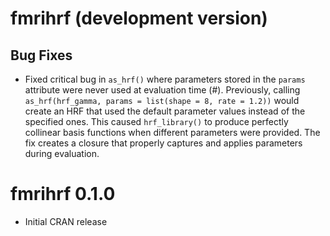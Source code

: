 # fmrihrf (development version)

## Bug Fixes

* Fixed critical bug in `as_hrf()` where parameters stored in the `params` attribute were never used at evaluation time (#). Previously, calling `as_hrf(hrf_gamma, params = list(shape = 8, rate = 1.2))` would create an HRF that used the default parameter values instead of the specified ones. This caused `hrf_library()` to produce perfectly collinear basis functions when different parameters were provided. The fix creates a closure that properly captures and applies parameters during evaluation.

# fmrihrf 0.1.0

* Initial CRAN release